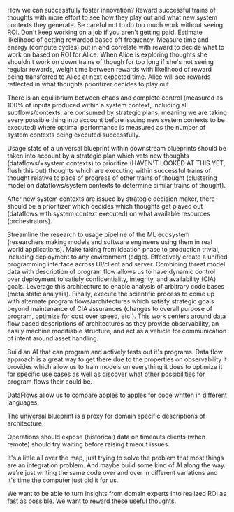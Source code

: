 How we can successfully foster innovation? Reward successful trains of thoughts with more effort to see how they play out and what new system contexts they generate. Be careful not to do too much work without seeing ROI. Don't keep working on a job if you aren't getting paid. Estimate likelihood of getting rewarded based off frequency. Measure time and energy (compute cycles) put in and correlate with reward to decide what to work on based on ROI for Alice. When Alice is exploring thoughts she shouldn't work on down trains of though for too long if she's not seeing regular rewards, weigh time between rewards with likelihood of reward being transferred to Alice at next expected time. Alice will see rewards reflected in what thoughts prioritizer decides to play out.

There is an equilibrium between chaos and complete control (measured as 100% of inputs produced within a system context, including all subflows/contexts, are consumed by strategic plans, meaning we are taking every possible thing into account before issuing new system contexts to be executed) where optimal performance is measured as the number of system contexts being executed successfully.

Usage stats of a universal blueprint within downstream blueprints should be taken into account by a strategic plan which vets new thoughts (dataflows/+system contexts) to prioritize (HAVEN'T LOOKED AT THIS YET, flush this out) thoughts which are executing within successful trains of thought relative to pace of progress of other trains of thought (clustering model on dataflows/system contexts to determine similar trains of thought).

After new system contexts are issued by strategic decision maker, there should be a prioritizer which decides which thoughts get played out (dataflows with system context executed) on what available resources (orchestrators).

Streamline the research to usage pipeline of the ML ecosystem (researchers making models and software engineers using them in real world applications). Make taking from ideation phase to production trivial, including deployment to any environment (edge). Effectively create a unified programming interface across UI/client and server. Combining threat model data with description of program flow allows us to have dynamic control over deployment to satisfy confidentiality, integrity, and availability (CIA) goals. Leverage this architecture to enable analysis of arbitrary code bases (meta static analysis). Finally, execute the scientific process to come up with alternate program flows/architectures which satisfy strategic goals beyond maintenance of CIA assurances (changes to overall purpose of program, optimize for cost over speed, etc.). This work centers around data flow based descriptions of architectures as they provide observability, an easily machine modifiable structure, and act as a vehicle for communication of intent around asset handling.

Build an AI that can program and actively tests out it's programs. Data flow approach is a great way to get there due to the properties on observability it provides which allow us to train models on everything it does to optimize it for specific use cases as well as discover what other possibilities for program flows their could be.

DataFlows allow us to compare apples to apples for code written in different languages.

The universal blueprint is a proxy for domain specific descriptions of architecture.

Operations should expose (historical) data on timeouts clients (when remote) should try waiting before raising timeout issues.

It's a little all over the map, just trying to solve the problem that most things are an integration problem. And maybe build some kind of AI along the way. we're just writing the same code over and over in different variations and it's time the computer just did it for us.

We want to be able to turn insights from domain experts into realized ROI as fast as possible. We want to reward these useful thoughts.